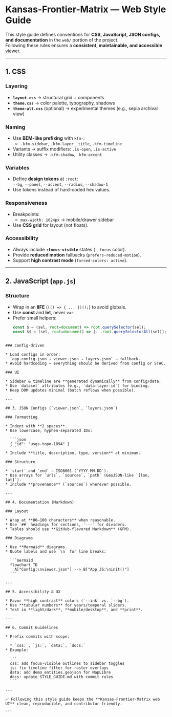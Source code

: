 # Kansas-Frontier-Matrix — Web Style Guide

This style guide defines conventions for **CSS, JavaScript, JSON configs, and documentation** in the `web/` portion of the project.  
Following these rules ensures a **consistent, maintainable, and accessible** viewer.

---

## 1. CSS

### Layering
- **`layout.css`** → structural grid + components  
- **`theme.css`** → color palette, typography, shadows  
- **`theme-alt.css`** (optional) → experimental themes (e.g., sepia archival view)

### Naming
- Use **BEM-like prefixing** with `kfm-`:
  - `.kfm-sidebar`, `.kfm-layer__title`, `.kfm-timeline`
- Variants → suffix modifiers: `.is-open`, `.is-active`
- Utility classes → `.kfm-shadow`, `.kfm-accent`

### Variables
- Define **design tokens** at `:root`:  
  `--bg`, `--panel`, `--accent`, `--radius`, `--shadow-1`  
- Use tokens instead of hard-coded hex values.

### Responsiveness
- Breakpoints:  
  - `max-width: 1024px` → mobile/drawer sidebar  
- Use **CSS grid** for layout (not floats).

### Accessibility
- Always include **`:focus-visible`** states (`--focus` color).  
- Provide **reduced motion** fallbacks (`prefers-reduced-motion`).  
- Support **high contrast mode** (`forced-colors: active`).  

---

## 2. JavaScript (`app.js`)

### Structure
- Wrap in an **IIFE** (`(() => { ... })();`) to avoid globals.  
- Use **const** and **let**, never `var`.  
- Prefer small helpers:  
  ```js
  const $ = (sel, root=document) => root.querySelector(sel);
  const $$ = (sel, root=document) => [...root.querySelectorAll(sel)];
````

### Config-driven

* Load configs in order:
  `app.config.json → viewer.json → layers.json` → fallback.
* Avoid hardcoding — everything should be derived from config or STAC.

### UI

* Sidebar & timeline are **generated dynamically** from config/data.
* Use `dataset` attributes (e.g., `data-layer-id`) for binding.
* Keep DOM updates minimal (batch reflows when possible).

---

## 3. JSON Configs (`viewer.json`, `layers.json`)

### Formatting

* Indent with **2 spaces**.
* Use lowercase, hyphen-separated IDs:

  ```json
  { "id": "usgs-topo-1894" }
  ```
* Include **title, description, type, version** at minimum.

### Structure

* `start` and `end` → ISO8601 (`YYYY-MM-DD`).
* Use arrays for `urls`, `sources`, `path` (GeoJSON-like `[lon, lat]`).
* Include **provenance** (`sources`) wherever possible.

---

## 4. Documentation (Markdown)

### Layout

* Wrap at **80–100 characters** when reasonable.
* Use `##` headings for sections, `---` for dividers.
* Tables should use **GitHub-flavored Markdown** (GFM).

### Diagrams

* Use **Mermaid** diagrams.
* Quote labels and use `\n` for line breaks:

  ```mermaid
  flowchart TD
    A["Config:\nviewer.json"] --> B["App JS:\ninit()"]
  ```

---

## 5. Accessibility & UX

* Favor **high contrast** colors (`--ink` vs. `--bg`).
* Use **tabular numbers** for years/temporal sliders.
* Test in **light/dark**, **mobile/desktop**, and **print**.

---

## 6. Commit Guidelines

* Prefix commits with scope:

  * `css:`, `js:`, `data:`, `docs:`
* Example:

  ```
  css: add focus-visible outlines to sidebar toggles
  js: fix timeline filter for raster overlays
  data: add demo_entities.geojson for MapLibre
  docs: update STYLE_GUIDE.md with commit rules
  ```

---

✅ Following this style guide keeps the **Kansas-Frontier-Matrix web UI** clean, reproducible, and contributor-friendly.

```
